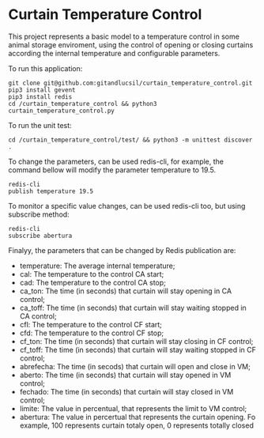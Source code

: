# Curtain Temperature Control

This project represents a basic model to a temperature control in some animal storage enviroment, using the control of opening or closing curtains according the internal temperature and configurable parameters.

To run this application:
``` 
git clone git@github.com:gitandlucsil/curtain_temperature_control.git
pip3 install gevent
pip3 install redis
cd /curtain_temperature_control && python3 curtain_temperature_control.py
```

To run the unit test:
```
cd /curtain_temperature_control/test/ && python3 -m unittest discover .
```

To change the parameters, can be used redis-cli, for example, the command bellow will modify the parameter temperature to 19.5.
```
redis-cli
publish temperature 19.5
```
To monitor a specific value changes, can be used redis-cli too, but using subscribe method:
```
redis-cli
subscribe abertura
```

Finalyy, the parameters that can be changed by Redis publication are:
- temperature: The average internal temperature;
- cal: The temperature to the control CA start;
- cad: The temperature to the control CA stop;
- ca_ton: The time (in seconds) that curtain will stay opening in CA control;
- ca_toff: The time (in seconds) that curtain will stay waiting stopped in CA control;
- cfl: The temperature to the control CF start;
- cfd: The temperature to the control CF stop;
- cf_ton: The time (in seconds) that curtain will stay closing in CF control;
- cf_toff: The time (in seconds) that curtain will stay waiting stopped in CF control;
- abrefecha: The time (in secods) that curtain will open and close in VM;
- aberto: The time (in seconds) that curtain will stay opened in VM control;
- fechado: The time (in seconds) that curtain will stay closed in VM control;
- limite: The value in percentual, that represents the limit to VM control;
- abertura: The value in percertual that represents the curtain opening. Fo example, 100 represents curtain totaly open, 0 represents totally closed
